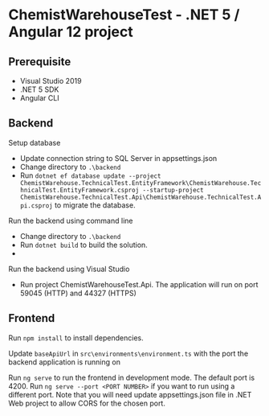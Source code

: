 # **ChemistWarehouseTest** - .NET 5 / Angular 12 project

## Prerequisite 
* Visual Studio 2019
* .NET 5 SDK
* Angular CLI

## Backend

Setup database
* Update connection string to SQL Server in appsettings.json
* Change directory to `.\backend`
* Run `dotnet ef database update --project ChemistWarehouse.TechnicalTest.EntityFramework\ChemistWarehouse.TechnicalTest.EntityFramework.csproj --startup-project ChemistWarehouse.TechnicalTest.Api\ChemistWarehouse.TechnicalTest.Api.csproj` to migrate the database.

Run the backend using command line
* Change directory to `.\backend`
* Run `dotnet build` to build the solution.
* 

Run the backend using Visual Studio
* Run project ChemistWarehouseTest.Api. The application will run on port 59045 (HTTP) and 44327 (HTTPS)


## Frontend

Run `npm install` to install dependencies.

Update `baseApiUrl` in `src\environments\environment.ts` with the port the backend application is running on

Run `ng serve` to run the frontend in development mode. The default port is 4200. Run `ng serve --port <PORT NUMBER>` if you want to run using a different port. Note that you will need update appsettings.json file in .NET Web project to allow CORS for the chosen port. 